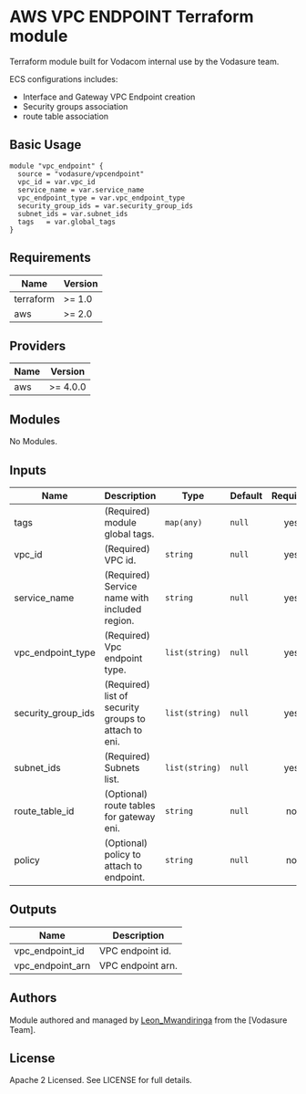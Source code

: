 # AWS VPC ENDPOINT Terraform module

Terraform module built for Vodacom internal use by the Vodasure team.

ECS configurations includes:

- Interface and Gateway VPC Endpoint creation
- Security groups association
- route table association

## Basic Usage

```hcl
module "vpc_endpoint" {
  source = "vodasure/vpcendpoint"
  vpc_id = var.vpc_id
  service_name = var.service_name
  vpc_endpoint_type = var.vpc_endpoint_type
  security_group_ids = var.security_group_ids
  subnet_ids = var.subnet_ids
  tags   = var.global_tags
}
```

## Requirements

| Name | Version |
|------|---------|
| terraform | >= 1.0 |
| aws | >= 2.0 |

## Providers

| Name | Version |
|------|---------|
| aws | >= 4.0.0 |

## Modules

No Modules.

## Inputs

| Name | Description | Type | Default | Required |
|------|-------------|------|---------|:--------:|
| tags | (Required) module global tags. | `map(any)` | `null` | yes |
| vpc_id | (Required) VPC id. | `string` | `null` | yes |
| service_name | (Required) Service name with included region. | `string` | `null` | yes |
| vpc_endpoint_type | (Required) Vpc endpoint type. | `list(string)` | `null` | yes |
| security_group_ids | (Required) list of security groups to attach to eni. | `list(string)` | `null` | yes |
| subnet_ids | (Required) Subnets list. | `list(string)` | `null` | yes |
| route_table_id | (Optional) route tables for gateway eni. | `string` | `null` | no |
| policy | (Optional) policy to attach to endpoint. | `string` | `null` | no |

## Outputs

| Name | Description |
|------|-------------|
| vpc_endpoint\_id | VPC endpoint id. |
| vpc_endpoint\_arn | VPC endpoint arn. |

## Authors

Module authored and managed by [Leon_Mwandiringa](https://github.com/leonmwandiringa) from the [Vodasure Team].

## License

Apache 2 Licensed. See LICENSE for full details.
